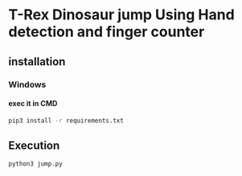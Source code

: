 # T-Rex Dinosaur jump Using Hand detection and finger counter
## installation
### Windows 
#### exec it in CMD
```bash
pip3 install -r requirements.txt
```
## Execution
```bash
python3 jump.py
```
